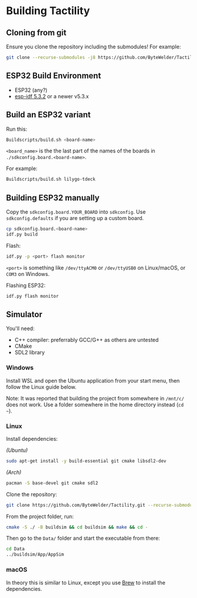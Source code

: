 # Building Tactility

## Cloning from git

Ensure you clone the repository including the submodules! For example:

```sh
git clone --recurse-submodules -j8 https://github.com/ByteWelder/Tactility.git
```

## ESP32 Build Environment

- ESP32 (any?)
- [esp-idf 5.3.2](https://docs.espressif.com/projects/esp-idf/en/v5.3.2/esp32/get-started/index.html) or a newer v5.3.x

## Build an ESP32 variant

Run this:

```sh
Buildscripts/build.sh <board-name>
```

`<board_name>` is the the last part of the names of the boards in `./sdkconfig.board.<board-name>`.

For example:

```sh
Buildscripts/build.sh lilygo-tdeck
```

## Building ESP32 manually

Copy the `sdkconfig.board.YOUR_BOARD` into `sdkconfig`. Use `sdkconfig.defaults` if you are setting up a custom board.

```sh
cp sdkconfig.board.<board-name>
idf.py build
```

Flash:

```sh
idf.py -p <port> flash monitor
```

`<port>` is something like `/dev/ttyACM0` or `/dev/ttyUSB0` on Linux/macOS, or `COM3` on Windows.


Flashing ESP32:

```bash
idf.py flash monitor
```

## Simulator

You'll need:
- C++ compiler: preferrably GCC/G++ as others are untested
- CMake
- SDL2 library

### Windows

Install WSL and open the Ubuntu application from your start menu, then follow the Linux guide below.

Note: It was reported that building the project from somewhere in `/mnt/c/` does not work.
Use a folder somewhere in the home directory instead (`cd ~`).

### Linux

Install dependencies:

*(Ubuntu)*
```sh
sudo apt-get install -y build-essential git cmake libsdl2-dev
```

*(Arch)*
```sh
pacman -S base-devel git cmake sdl2
```

Clone the repository:

```sh
git clone https://github.com/ByteWelder/Tactility.git --recurse-submodules
```

From the project folder, run:

```sh
cmake -S ./ -B buildsim && cd buildsim && make && cd -
```

Then go to the `Data/` folder and start the executable from there:

```sh
cd Data
../buildsim/App/AppSim
```

### macOS

In theory this is similar to Linux, except you use [Brew](https://brew.sh/) to install the dependencies.

